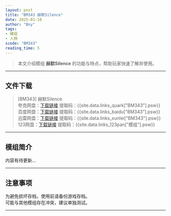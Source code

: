```yaml
---
layout: post
title: "BM343 赫默Silence"
date: 2025-01-10
author: "Bny"
tags: 
- 模组
- 人物
scode: "BM343"
reading_time: 5
---
```


> 本文介绍模组 **赫默Silence** 的功能与特点，帮助玩家快速了解并使用。

---

## 文件下载

> [BM343] 赫默Silence  
夸克网盘：[下载链接]({{site.data.links_quark["BM343"].url}}) 提取码：{{site.data.links_quark["BM343"].psw}}  
百度网盘：[下载链接]({{site.data.links_baidu["BM343"].url}}) 提取码：{{site.data.links_baidu["BM343"].psw}}  
迅雷网盘：[下载链接]({{site.data.links_xunlei["BM343"].url}}) 提取码：{{site.data.links_xunlei["BM343"].psw}}  
123网盘：[下载链接]({{site.data.links_123pan["模组"].url}}) 提取码：{{site.data.links_123pan["模组"].psw}}  

---

## 模组简介

>  
内容有待更新...  

---

## 注意事项

>  
为避免损坏存档，使用前请备份游戏存档。  
可能与其他模组存在冲突，建议单独测试。  

---

